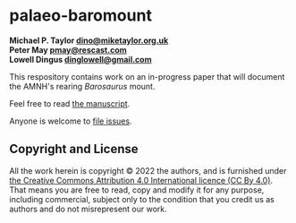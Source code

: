 # palaeo-baromount

**Michael P. Taylor <dino@miketaylor.org.uk>**  
**Peter May <pmay@rescast.com>**  
**Lowell Dingus <dinglowell@gmail.com>**

This respository contains work on an in-progress paper that will document the AMNH's rearing _Barosaurus_ mount.

Feel free to read [the manuscript](TaylorEtAl-mounted-barosaurus.docx).

Anyone is welcome to [file issues](https://github.com/MikeTaylor/palaeo-baromount/issues).

## Copyright and License

All the work herein is copyright © 2022 the authors, and is furnished under [the Creative Commons Attribution 4.0 International licence (CC By 4.0)](https://creativecommons.org/licenses/by/4.0/). That means you are free to read, copy and modify it for any purpose, including commercial, subject only to the condition that you credit us as authors and do not misrepresent our work.

